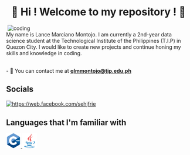 <h1 align="center">👋 Hi ! Welcome to my repository ! 👋</h1>
<img align="right" alt="coding" width="500" src="https://media.indiedb.com/images/articles/1/194/193883/auto/8SrDsGf.gif">
My name is Lance Marciano Montojo. I am currently a 2nd-year data science student at the Technological Institute of the Philippines (T.I.P) in Quezon City. I would like to create new projects and continue honing my skills and knowledge in coding.

<br> - 📧 You can contact me at **qlmmontojo@tip.edu.ph**

## Socials
<p align="left">
<a href="https://web.facebook.com/sehjfrie" target="blank"><img align="center" src="https://raw.githubusercontent.com/rahuldkjain/github-profile-readme-generator/master/src/images/icons/Social/facebook.svg" alt="https://web.facebook.com/sehjfrie" height="30" width="40" /></a>
</p>

## Languages that I'm familiar with
<p align="left"> <a href="https://www.w3schools.com/cpp/" target="_blank" rel="noreferrer"> <img src="https://raw.githubusercontent.com/devicons/devicon/master/icons/cplusplus/cplusplus-original.svg" alt="cplusplus" width="40" height="40"/> </a> <a href="https://www.java.com" target="_blank" rel="noreferrer"> <img src="https://raw.githubusercontent.com/devicons/devicon/master/icons/java/java-original.svg" alt="java" width="40" height="40"/> </a> </p>

